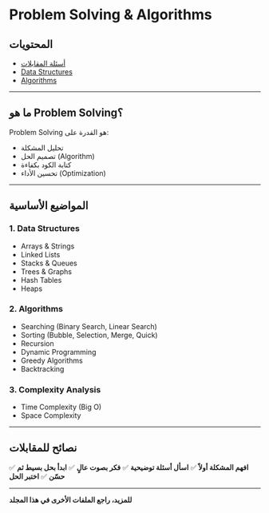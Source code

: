 # Problem Solving & Algorithms

## المحتويات
- [أسئلة المقابلات](Problem-Solving-Interview-Questions.md)
- [Data Structures](Data-Structures.md)
- [Algorithms](Algorithms.md)

---

## ما هو Problem Solving؟

Problem Solving هو القدرة على:
- تحليل المشكلة
- تصميم الحل (Algorithm)
- كتابة الكود بكفاءة
- تحسين الأداء (Optimization)

---

## المواضيع الأساسية

### 1. **Data Structures**
- Arrays & Strings
- Linked Lists
- Stacks & Queues
- Trees & Graphs
- Hash Tables
- Heaps

### 2. **Algorithms**
- Searching (Binary Search, Linear Search)
- Sorting (Bubble, Selection, Merge, Quick)
- Recursion
- Dynamic Programming
- Greedy Algorithms
- Backtracking

### 3. **Complexity Analysis**
- Time Complexity (Big O)
- Space Complexity

---

## نصائح للمقابلات

✅ **افهم المشكلة أولاً**
✅ **اسأل أسئلة توضيحية**
✅ **فكر بصوت عالٍ**
✅ **ابدأ بحل بسيط ثم حسّن**
✅ **اختبر الحل**

---

**للمزيد، راجع الملفات الأخرى في هذا المجلد**
